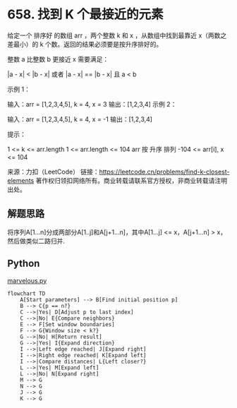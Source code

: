 # 658. 找到 K 个最接近的元素

给定一个 排序好 的数组 arr ，两个整数 k 和 x ，从数组中找到最靠近 x（两数之差最小）的 k 个数。返回的结果必须要是按升序排好的。

整数 a 比整数 b 更接近 x 需要满足：

|a - x| < |b - x| 或者
|a - x| == |b - x| 且 a < b
 

示例 1：

输入：arr = [1,2,3,4,5], k = 4, x = 3
输出：[1,2,3,4]
示例 2：

输入：arr = [1,2,3,4,5], k = 4, x = -1
输出：[1,2,3,4]
 

提示：

1 <= k <= arr.length
1 <= arr.length <= 104
arr 按 升序 排列
-104 <= arr[i], x <= 104

来源：力扣（LeetCode）
链接：https://leetcode.cn/problems/find-k-closest-elements
著作权归领扣网络所有。商业转载请联系官方授权，非商业转载请注明出处。


## 解题思路

将序列A[1...n]分成两部分A[1..j]和A[j+1...n]，其中A[1...j] <= x，A[j+1...n] > x，然后做类似二路归并.

## Python

[marvelous.py](./marvelous.py)

```mermaid
flowchart TD
    A[Start parameters] --> B[Find initial position p]
    B --> C{p == n?}
    C -->|Yes| D[Adjust p to last index]
    C -->|No| E{Compare neighbors}
    E --> F[Set window boundaries]
    F --> G{Window size < k?}
    G -->|No| H[Return result]
    G -->|Yes| I{Expand direction}
    I -->|Left edge reached| J[Expand right]
    I -->|Right edge reached| K[Expand left]
    I -->|Compare distances| L{Left closer?}
    L -->|Yes| M[Expand left]
    L -->|No| N[Expand right]
    M --> G
    N --> G
    J --> G
    K --> G
```